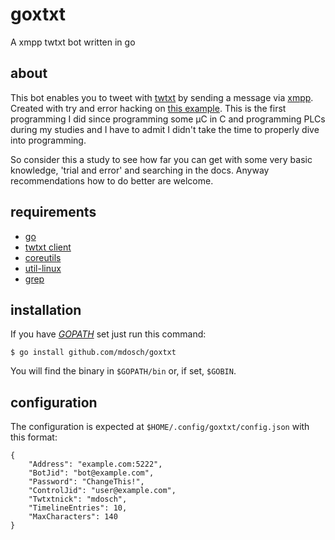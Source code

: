 # goxtxt
A xmpp twtxt bot written in go

## about

This bot enables you to tweet with [twtxt][2] by sending a message via [xmpp][3]. 
Created with try and error hacking on [this example][1].
This is the first programming I did since programming some µC in 
C and programming PLCs during my studies and I have to admit I didn't take 
the time to properly dive into programming.

So consider this a study to see how far you can get with some very basic 
knowledge, 'trial and error' and searching in the docs. Anyway 
recommendations how to do better are welcome.

## requirements

* [go][4]
* [twtxt client][5]
* [coreutils][6]
* [util-linux][7]
* [grep][8]

## installation

If you have *[GOPATH][9]* set just run this command:

```
$ go install github.com/mdosch/goxtxt
```

You will find the binary in `$GOPATH/bin` or, if set, `$GOBIN`.

## configuration

The configuration is expected at `$HOME/.config/goxtxt/config.json` with this format:

```
{
    "Address": "example.com:5222",
    "BotJid": "bot@example.com",
    "Password": "ChangeThis!",
    "ControlJid": "user@example.com",
    "Twtxtnick": "mdosch",
    "TimelineEntries": 10,
    "MaxCharacters": 140
}
```

[1]:https://github.com/processone/gox/blob/master/cmd/xmpp_echo/xmpp_echo.go
[2]:https://github.com/buckket/twtxt/
[3]:https://xmpp.org/
[4]:https://golang.org/
[5]:https://github.com/buckket/twtxt
[6]:http://www.gnu.org/software/coreutils/coreutils.html
[7]:https://git.kernel.org/pub/scm/utils/util-linux/util-linux.git/about/
[8]:http://www.gnu.org/software/grep/
[9]:https://github.com/golang/go/wiki/SettingGOPATH
